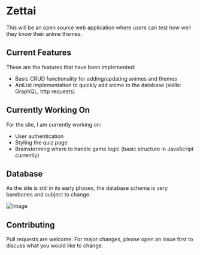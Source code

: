 # Zettai
This will be an open source web application where users can test how well they know their anime themes.

## Current Features
These are the features that have been implemented:
* Basic CRUD functionality for adding/updating animes and themes
* AniList implementation to quickly add anime to the database (skills: GraphQL, http requests)

## Currently Working On
For the site, I am currently working on:
* User authentication
* Styling the quiz page
* Brainstorming where to handle game logic (basic structure in JavaScript currently)

## Database 
As the site is still in its early phases, the database schema is very barebones and subject to change. 

![Image](https://i.imgur.com/kBPyMLw.png)
## Contributing
Pull requests are welcome. For major changes, please open an issue first to discuss what you would like to change.
